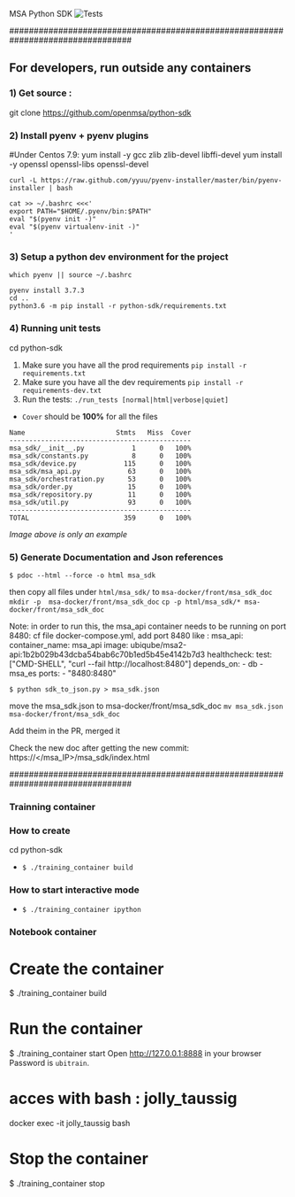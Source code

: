 MSA Python SDK
![Tests](https://github.com/openmsa/python-sdk/workflows/Python%20application/badge.svg)


#################################################################################
## For developers, run outside any containers

### 1) Get source :
 git clone https://github.com/openmsa/python-sdk 

### 2) Install pyenv + pyenv plugins

 #Under Centos 7.9:
  yum install -y gcc zlib zlib-devel libffi-devel
  yum install -y openssl openssl-libs openssl-devel


	curl -L https://raw.github.com/yyuu/pyenv-installer/master/bin/pyenv-installer | bash

	cat >> ~/.bashrc <<<'
	export PATH="$HOME/.pyenv/bin:$PATH"
	eval "$(pyenv init -)"
	eval "$(pyenv virtualenv-init -)"
	'

### 3) Setup a python dev environment for the project


	which pyenv || source ~/.bashrc

	pyenv install 3.7.3
	cd ..   
	python3.6 -m pip install -r python-sdk/requirements.txt
	 


### 4) Running unit tests

  cd  python-sdk

1. Make sure you have all the prod requirements `pip install -r requirements.txt`
1. Make sure you have all the dev requirements `pip install -r requirements-dev.txt`
1. Run the tests: `./run_tests [normal|html|verbose|quiet]`
  - `Cover` should be **100%** for all the files

```
Name                       Stmts   Miss  Cover
----------------------------------------------
msa_sdk/__init__.py            1      0   100%
msa_sdk/constants.py           8      0   100%
msa_sdk/device.py            115      0   100%
msa_sdk/msa_api.py            63      0   100%
msa_sdk/orchestration.py      53      0   100%
msa_sdk/order.py              15      0   100%
msa_sdk/repository.py         11      0   100%
msa_sdk/util.py               93      0   100%
----------------------------------------------
TOTAL                        359      0   100%

```
*Image above is only an example*


### 5) Generate Documentation and Json references
`$ pdoc --html --force -o html msa_sdk`

then copy all files under `html/msa_sdk/` to `msa-docker/front/msa_sdk_doc`
     `mkdir -p  msa-docker/front/msa_sdk_doc`
     `cp -p html/msa_sdk/* msa-docker/front/msa_sdk_doc`

Note: in order to run this, the msa_api container needs to be running on port 8480:
 cf file docker-compose.yml, add port 8480 like :
   msa_api:
    container_name: msa_api
    image: ubiqube/msa2-api:1b2b029b43dcba54bab6c70b1ed5b45e4142b7d3
    healthcheck:
      test: ["CMD-SHELL", "curl --fail http://localhost:8480"]
    depends_on:
      - db
      - msa_es
    ports:
      - "8480:8480"

  `$ python sdk_to_json.py > msa_sdk.json`

move the msa_sdk.json to msa-docker/front/msa_sdk_doc
  `mv msa_sdk.json  msa-docker/front/msa_sdk_doc`
  
Add theim in the PR, merged it  
 
 Check the new doc after getting the new commit:
 https://</msa_IP>/msa_sdk/index.html 
 
 
#################################################################################
### Trainning container
### How to create
cd  python-sdk
- `$ ./training_container build`

### How to start interactive mode
- `$ ./training_container ipython`

### Notebook container
# Create the container
$ ./training_container build

# Run the container
$ ./training_container start
Open http://127.0.0.1:8888 in your browser
Password is `ubitrain`.

# acces with bash : jolly_taussig
docker exec  -it jolly_taussig bash

# Stop the container
$ ./training_container stop

 
